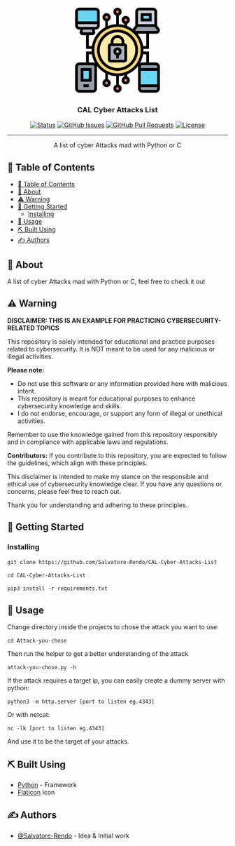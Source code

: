 <p align="center">
  <a href="" rel="noopener">
 <img width=200px height=200px src="src/logo.png" alt="Project logo"></a>
</p>

<h3 align="center">CAL Cyber Attacks List </h3>

<div align="center">

[![Status](https://img.shields.io/badge/status-active-success.svg)]()
[![GitHub Issues](https://img.shields.io/github/issues/Salvatore-Rendo/CAL-Cyber-Attacks-List.svg)](https://github.com/Salvatore-Rendo/CAL-Cyber-Attacks-List/issues)
[![GitHub Pull Requests](https://img.shields.io/github/issues-pr/Salvatore-Rendo/guardianpy.svg)](https://github.com/Salvatore-Rendo/CAL-Cyber-Attacks-List/pulls)
[![License](https://img.shields.io/badge/license-MIT-blue.svg)](/LICENSE)

</div>

---

<p align="center"> A list of cyber Attacks mad with Python or C
    <br> 
</p>

## 📝 Table of Contents

- [📝 Table of Contents](#-table-of-contents)
- [🧐 About ](#-about-)
- [⚠️ Warning ](#️-warning-)
- [🏁 Getting Started ](#-getting-started-)
  - [Installing](#installing)
- [🎈 Usage ](#-usage-)
- [⛏️ Built Using ](#️-built-using-)
- [✍️ Authors ](#️-authors-)

## 🧐 About <a name = "about"></a>

A list of cyber Attacks mad with Python or C, feel free to check it out

## ⚠️ Warning <a name = "about"></a>

**DISCLAIMER: THIS IS AN EXAMPLE FOR PRACTICING CYBERSECURITY-RELATED TOPICS**

This repository is solely intended for educational and practice purposes related to cybersecurity. It is NOT meant to be used for any malicious or illegal activities. 

**Please note:**

- Do not use this software or any information provided here with malicious intent.
- This repository is meant for educational purposes to enhance cybersecurity knowledge and skills.
- I do not endorse, encourage, or support any form of illegal or unethical activities.

Remember to use the knowledge gained from this repository responsibly and in compliance with applicable laws and regulations.

**Contributors:** If you contribute to this repository, you are expected to follow the guidelines, which align with these principles.

This disclaimer is intended to make my stance on the responsible and ethical use of cybersecurity knowledge clear. If you have any questions or concerns, please feel free to reach out.

Thank you for understanding and adhering to these principles.

## 🏁 Getting Started <a name = "getting_started"></a>

### Installing


```
git clone https://github.com/Salvatore-Rendo/CAL-Cyber-Attacks-List
```

```
cd CAL-Cyber-Attacks-List
```

```
pip3 install -r requirements.txt
```

## 🎈 Usage <a name="usage"></a>

Change directory inside the projects to chose the attack you want to use:

```
cd Attack-you-chose
```

Then run the helper to get a better understanding of the attack

```
attack-you-chose.py -h
```

If the attack requires a target ip, you can easily create a dummy server with python:

```
python3 -m http.server [port to listen eg.4343]
```
Or with netcat:
```
nc -lk [port to listen eg.4343]
```

And use it to be the target of your attacks.



## ⛏️ Built Using <a name = "built_using"></a>


- [Python](https://www.python.org/) - Framework
- [Flaticon](https://www.flaticon.com/) Icon


## ✍️ Authors <a name = "authors"></a>

- [@Salvatore-Rendo](https://github.com/Salvatore-Rendo) - Idea & Initial work


